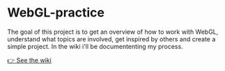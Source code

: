 # WebGL-practice
The goal of this project is to get an overview of how to work with WebGL, understand what topics are involved, get inspired by others and create a simple project. In the wiki i'll be documententing my process.

[👉 See the wiki](https://github.com/MartijnKeesmaat/WebGL-practice)


